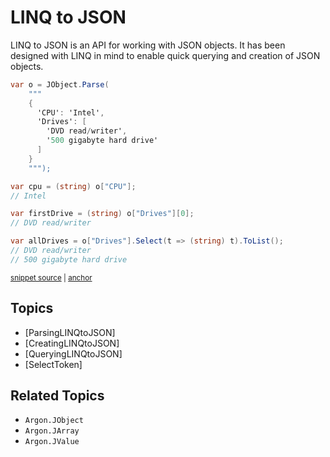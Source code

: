 # LINQ to JSON

LINQ to JSON is an API for working with JSON objects. It has been designed with LINQ in mind to enable quick querying and creation of JSON objects.

<!-- snippet: LinqToJsonBasic -->
<a id='snippet-linqtojsonbasic'></a>
```cs
var o = JObject.Parse(
    """
    {
      'CPU': 'Intel',
      'Drives': [
        'DVD read/writer',
        '500 gigabyte hard drive'
      ]
    }
    """);

var cpu = (string) o["CPU"];
// Intel

var firstDrive = (string) o["Drives"][0];
// DVD read/writer

var allDrives = o["Drives"].Select(t => (string) t).ToList();
// DVD read/writer
// 500 gigabyte hard drive
```
<sup><a href='/src/ArgonTests/Documentation/LinqToJsonTests.cs#L14-L37' title='Snippet source file'>snippet source</a> | <a href='#snippet-linqtojsonbasic' title='Start of snippet'>anchor</a></sup>
<!-- endSnippet -->


## Topics

 * [ParsingLINQtoJSON]
 * [CreatingLINQtoJSON]
 * [QueryingLINQtoJSON]
 * [SelectToken]


## Related Topics

 * `Argon.JObject`
 * `Argon.JArray`
 * `Argon.JValue`

